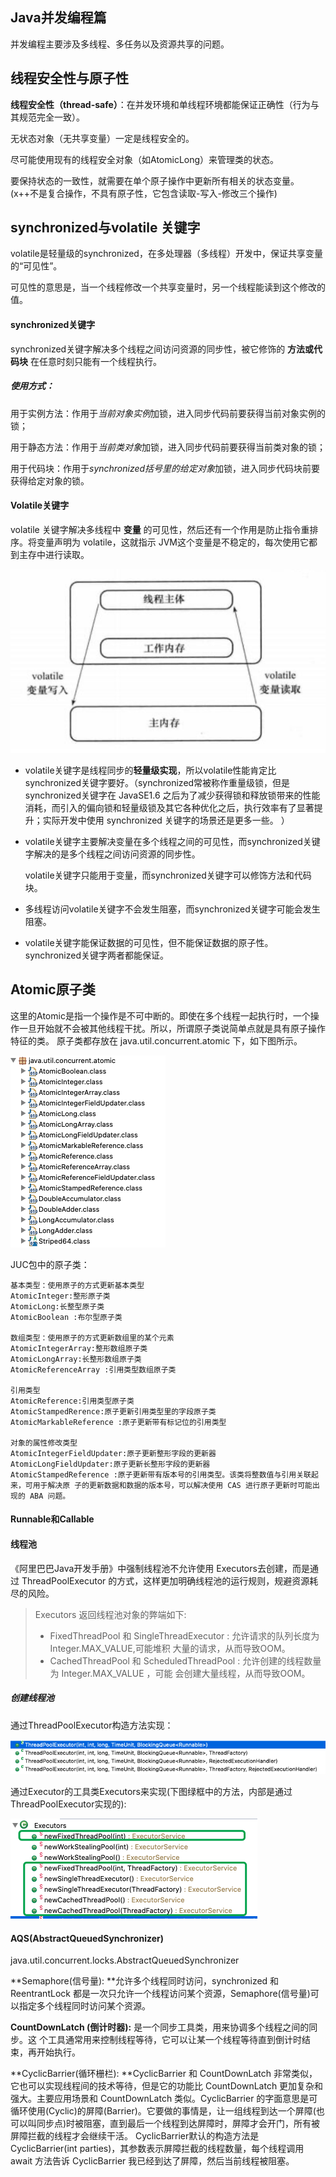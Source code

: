 ## Java并发编程篇

并发编程主要涉及多线程、多任务以及资源共享的问题。



## 线程安全性与原子性

**线程安全性（thread-safe）**：在并发环境和单线程环境都能保证正确性（行为与其规范完全一致）。

无状态对象（无共享变量）一定是线程安全的。

尽可能使用现有的线程安全对象（如AtomicLong）来管理类的状态。

要保持状态的一致性，就需要在单个原子操作中更新所有相关的状态变量。(x++不是复合操作，不具有原子性，它包含读取-写入-修改三个操作)





## synchronized与volatile 关键字

volatile是轻量级的synchronized，在多处理器（多线程）开发中，保证共享变量的“可见性”。

可见性的意思是，当一个线程修改一个共享变量时，另一个线程能读到这个修改的值。

#### synchronized关键字

synchronized关键字解决多个线程之间访问资源的同步性，被它修饰的 **方法或代码块** 在任意时刻只能有一个线程执行。

##### 使用方式：

用于实例方法：作用于*当前对象实例*加锁，进入同步代码前要获得当前对象实例的锁；

用于静态方法：作用于*当前类对象*加锁，进入同步代码前要获得当前类对象的锁；

用于代码块：作用于*synchronized括号里的给定对象*加锁，进入同步代码块前要获得给定对象的锁。

#### Volatile关键字

volatile 关键字解决多线程中 **变量** 的可见性，然后还有一个作用是防止指令重排序。将变量声明为 volatile，这就指示 JVM这个变量是不稳定的，每次使用它都到主存中进行读取。

![image-20200122170241969](images/threads-volatile.png)

- volatile关键字是线程同步的**轻量级实现**，所以volatile性能肯定比synchronized关键字要好。（synchronized常被称作重量级锁，但是synchronized关键字在 JavaSE1.6 之后为了减少获得锁和释放锁带来的性能消耗，而引入的偏向锁和轻量级锁及其它各种优化之后，执行效率有了显著提升；实际开发中使用 synchronized 关键字的场景还是更多一些。 ）

- volatile关键字主要解决变量在多个线程之间的可见性，而synchronized关键字解决的是多个线程之间访问资源的同步性。

  volatile关键字只能用于变量，而synchronized关键字可以修饰方法和代码块。

- 多线程访问volatile关键字不会发生阻塞，而synchronized关键字可能会发生阻塞。
- volatile关键字能保证数据的可见性，但不能保证数据的原子性。synchronized关键字两者都能保证。



## Atomic原子类

这里的Atomic是指一个操作是不可中断的。即使在多个线程一起执行时，一个操作一旦开始就不会被其他线程干扰。所以，所谓原子类说简单点就是具有原子操作特征的类。
原子类都存放在 java.util.concurrent.atomic 下，如下图所示。

![image-20200122172430238](images/package-atomic.png)

JUC包中的原子类：

```
基本类型：使用原子的方式更新基本类型
AtomicInteger:整形原子类 
AtomicLong:长整型原子类
AtomicBoolean :布尔型原子类

数组类型：使用原子的方式更新数组里的某个元素
AtomicIntegerArray:整形数组原子类 
AtomicLongArray:长整形数组原子类 
AtomicReferenceArray :引用类型数组原子类

引用类型
AtomicReference:引用类型原子类 
AtomicStampedRerence:原子更新引用类型里的字段原子类 
AtomicMarkableReference :原子更新带有标记位的引用类型

对象的属性修改类型 
AtomicIntegerFieldUpdater:原子更新整形字段的更新器
AtomicLongFieldUpdater:原子更新长整形字段的更新器
AtomicStampedReference :原子更新带有版本号的引用类型。该类将整数值与引用关联起来，可用于解决原 子的更新数据和数据的版本号，可以解决使用 CAS 进行原子更新时可能出现的 ABA 问题。
```



#### Runnable和Callable





#### 线程池

《阿里巴巴Java开发手册》中强制线程池不允许使用 Executors去创建，而是通过 ThreadPoolExecutor 的方式，这样更加明确线程池的运行规则，规避资源耗尽的风险。

> Executors 返回线程池对象的弊端如下:
>
> - FixedThreadPool 和 SingleThreadExecutor : 允许请求的队列长度为 Integer.MAX_VALUE,可能堆积 大量的请求，从而导致OOM。
> -  CachedThreadPool 和 ScheduledThreadPool : 允许创建的线程数量为 Integer.MAX_VALUE ，可能 会创建大量线程，从而导致OOM。



##### 创建线程池

通过ThreadPoolExecutor构造方法实现：

![image-20200122171234454](images/ThreadPoolExecutor.png)

通过Executor的工具类Executors来实现(下图绿框中的方法，内部是通过ThreadPoolExecutor实现的):

![image-20200122172101493](images/Executors-thead.png)



#### AQS(AbstractQueuedSynchronizer)

java.util.concurrent.locks.AbstractQueuedSynchronizer

**Semaphore(信号量): **允许多个线程同时访问，synchronized 和 ReentrantLock 都是一次只允许一个线程访问某个资源，Semaphore(信号量)可以指定多个线程同时访问某个资源。

**CountDownLatch (倒计时器):** 是一个同步工具类，用来协调多个线程之间的同步。这 个工具通常用来控制线程等待，它可以让某一个线程等待直到倒计时结束，再开始执行。 

**CyclicBarrier(循环栅栏): **CyclicBarrier 和 CountDownLatch 非常类似，它也可以实现线程间的技术等待，但是它的功能比 CountDownLatch 更加复杂和强大。主要应用场景和 CountDownLatch 类似。CyclicBarrier 的字面意思是可循环使用(Cyclic)的屏障(Barrier)。它要做的事情是，让一组线程到达一个屏障(也可以叫同步点)时被阻塞，直到最后一个线程到达屏障时，屏障才会开门，所有被屏障拦截的线程才会继续干活。 CyclicBarrier默认的构造方法是 CyclicBarrier(int parties)，其参数表示屏障拦截的线程数量，每个线程调用 await 方法告诉 CyclicBarrier 我已经到达了屏障，然后当前线程被阻塞。

